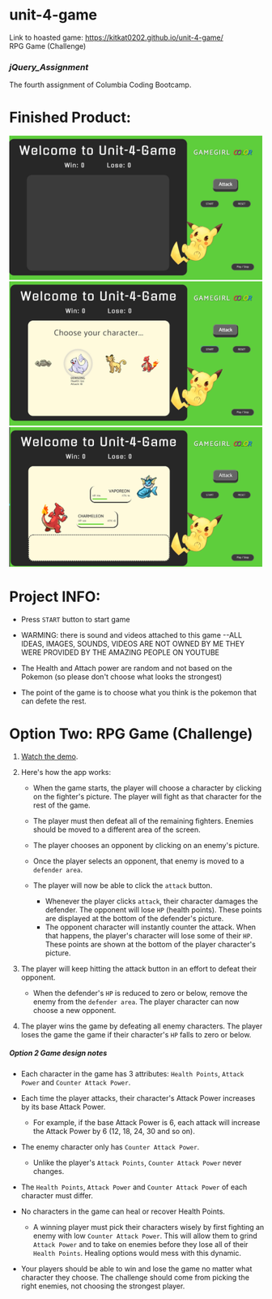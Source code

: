 # unit-4-game
Link to hoasted game: 
https://kitkat0202.github.io/unit-4-game/ <br/>
RPG Game (Challenge)

### _jQuery_Assignment_
The fourth assignment of Columbia Coding Bootcamp. 


# Finished Product:
<img src="assets/images/start-pg.jpg" alt="Finished Index" width="500px"/>
<img src="assets/images/play-pg1.jpg" alt="Finished Index" width="500px"/>
<img src="assets/images/play-pg2.jpg" alt="Finished Index" width="500px"/>

# Project INFO:

- Press `START` button to start game

- WARMING: there is sound and videos attached to this game
  --ALL IDEAS, IMAGES, SOUNDS, VIDEOS ARE NOT OWNED BY ME THEY WERE PROVIDED BY THE AMAZING PEOPLE ON YOUTUBE

- The Health and Attach power are random and not based on the Pokemon (so please don't choose what looks the strongest)

- The point of the game is to choose what you think is the pokemon that can defete the rest.


# Option Two: RPG Game (Challenge)
1. [Watch the demo](https://youtu.be/ofOiHTqwYFY).


2. Here's how the app works:

   * When the game starts, the player will choose a character by clicking on the fighter's picture. The player will fight as that character for the rest of the game.

   * The player must then defeat all of the remaining fighters. Enemies should be moved to a different area of the screen.

   * The player chooses an opponent by clicking on an enemy's picture.

   * Once the player selects an opponent, that enemy is moved to a `defender area`.

   * The player will now be able to click the `attack` button.
     * Whenever the player clicks `attack`, their character damages the defender. The opponent will lose `HP` (health points). These points are displayed at the bottom of the defender's picture. 
     * The opponent character will instantly counter the attack. When that happens, the player's character will lose some of their `HP`. These points are shown at the bottom of the player character's picture.

3. The player will keep hitting the attack button in an effort to defeat their opponent.

   * When the defender's `HP` is reduced to zero or below, remove the enemy from the `defender area`. The player character can now choose a new opponent.

4. The player wins the game by defeating all enemy characters. The player loses the game the game if their character's `HP` falls to zero or below.

##### Option 2 Game design notes

* Each character in the game has 3 attributes: `Health Points`, `Attack Power` and `Counter Attack Power`.

* Each time the player attacks, their character's Attack Power increases by its base Attack Power. 
  * For example, if the base Attack Power is 6, each attack will increase the Attack Power by 6 (12, 18, 24, 30 and so on).
* The enemy character only has `Counter Attack Power`. 

  * Unlike the player's `Attack Points`, `Counter Attack Power` never changes.

* The `Health Points`, `Attack Power` and `Counter Attack Power` of each character must differ.

* No characters in the game can heal or recover Health Points. 

  * A winning player must pick their characters wisely by first fighting an enemy with low `Counter Attack Power`. This will allow them to grind `Attack Power` and to take on enemies before they lose all of their `Health Points`. Healing options would mess with this dynamic.

* Your players should be able to win and lose the game no matter what character they choose. The challenge should come from picking the right enemies, not choosing the strongest player.